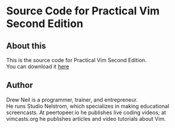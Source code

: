 # Source Code for Practical Vim Second Edition

## About this

This is the source code for Practical Vim Second Edition.  
You can download it [here](https://pragprog.com/titles/dnvim2/practical-vim-second-edition/)  

## Author 
Drew Neil is a programmer, trainer, and entrepreneur.  
He runs Studio Nelstrom, which specializes in making educational screencasts. At peertopeer.io he publishes live coding videos; at vimcasts.org he publishes articles and video tutorials about Vim.


